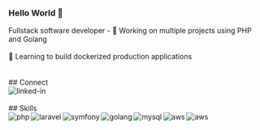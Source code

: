 ### Hello World 👋
Fullstack software developer - 🔭 Working on multiple projects using PHP and Golang
<br><br>🌱 Learning to build dockerized production applications<br><br>
<br>## Connect<br>[<img align="left" alt="linked-in" src="https://img.shields.io/badge/linkedin-%230077B5.svg?&style=for-the-badge&logo=linkedin&logoColor=white" />](https://www.linkedin.com/in/dilshadcp)<br>
<br>## Skills<br>
<img align="left" alt="php" src="https://img.shields.io/badge/php-%234F5B93.svg?&style=for-the-badge&logo=php&logoColor=white" /><img align="left" alt="laravel" src="https://img.shields.io/badge/laravel-%23f52d20.svg?&style=for-the-badge&logo=laravel&logoColor=white" /><img align="left" alt="symfony" src="https://img.shields.io/badge/symfony-black.svg?&style=for-the-badge&logo=symfony&logoColor=white" /><img align="left" alt="golang" src="https://img.shields.io/badge/go-%233bacd7.svg?&style=for-the-badge&logo=go&logoColor=white" /><img align="left" alt="mysql" src="https://img.shields.io/badge/mysql-%23316192.svg?&style=for-the-badge&logo=mysql&logoColor=white" /><img align="left" alt="aws" src="https://img.shields.io/badge/Amazon%20AWS-%23232F3E?logo=amazon-aws&logoColor=white&style=for-the-badge" />
<img align="left" alt="aws" src="https://img.shields.io/badge/docker-%233893ef.svg?&style=for-the-badge&logo=docker&logoColor=white" />
<br>

<!--
**dilshad-cp/dilshad-cp** is a ✨ _special_ ✨ repository because its `README.md` (this file) appears on your GitHub profile.

Here are some ideas to get you started:

- 🔭 I’m currently working on ...
- 🌱 I’m currently learning ...
- 👯 I’m looking to collaborate on ...
- 🤔 I’m looking for help with ...
- 💬 Ask me about ...
- 📫 How to reach me: ...
- 😄 Pronouns: ...
- ⚡ Fun fact: ...
-->
